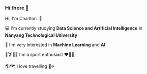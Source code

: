 ### Hi there 👋

Hi, I'm Charlton. 🐧

💻 I'm currently studying **Data Science and Artificial Intelligence** in **Nanyang Technological University**

🤖 I'm very interested in **Machine Learning** and **AI**

🏸🏋🏊‍♂️ I'm a sport enthusiast ❤️‍🔥💦

🌎🗺 I love travelling 🧳✈

<!--
**charltonxqh/charltonxqh** is a ✨ _special_ ✨ repository because its `README.md` (this file) appears on your GitHub profile.

Here are some ideas to get you started:

- 🔭 I’m currently working on ...
- 🌱 I’m currently learning ...
- 👯 I’m looking to collaborate on ...
- 🤔 I’m looking for help with ...
- 💬 Ask me about ...
- 📫 How to reach me: ...
- 😄 Pronouns: ...
- ⚡ Fun fact: ...
-->

